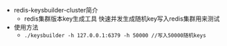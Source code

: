 * redis-keysbuilder-cluster简介
  * redis集群版本key生成工具 快速并发生成随机key写入redis集群用来测试
* 使用方法
  * `./keysbuilder -h 127.0.0.1:6379 -h 50000 //写入50000随机keys`